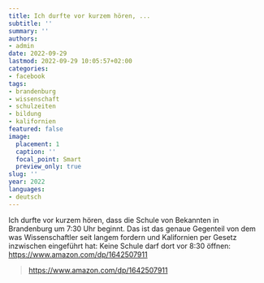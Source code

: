 ```yaml
---
title: Ich durfte vor kurzem hören, ...
subtitle: ''
summary: ''
authors:
- admin
date: 2022-09-29
lastmod: 2022-09-29 10:05:57+02:00
categories:
- facebook
tags:
- brandenburg
- wissenschaft
- schulzeiten
- bildung
- kalifornien
featured: false
image:
  placement: 1
  caption: ''
  focal_point: Smart
  preview_only: true
slug: ''
year: 2022
languages:
- deutsch
---
```


Ich durfte vor kurzem hören, dass die Schule von Bekannten in Brandenburg um 7:30 Uhr beginnt. Das ist das genaue Gegenteil von dem was Wissenschaftler seit langem fordern und Kalifornien per Gesetz inzwischen eingeführt hat: Keine Schule darf dort vor 8:30 öffnen: https://www.amazon.com/dp/1642507911
> https://www.amazon.com/dp/1642507911